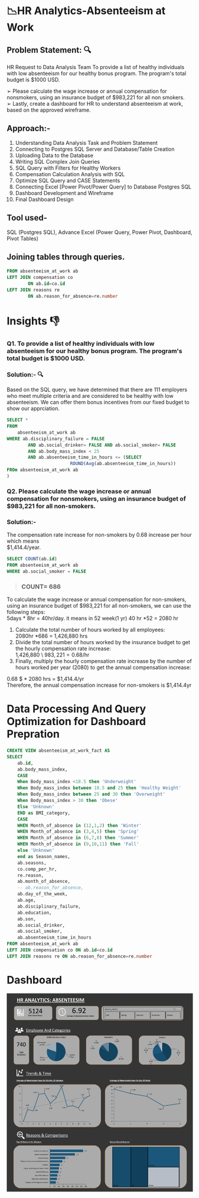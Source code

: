 # 📉HR Analytics-Absenteeism at Work 
## Problem Statement: 🔍 
HR Request to Data Analysis Team To provide a list of healthy individuals with low absenteeism for our healthy bonus program. The program's total budget is $1000 USD.  

➢ Please calculate the wage increase or annual compensation for 
nonsmokers, using an insurance budget of $983,221 for all non
smokers.  
➢ Lastly, create a dashboard for HR to understand absenteeism at work, 
based on the approved wireframe. 

## Approach:-   
1. Understanding Data Analysis Task and Problem Statement  
2. Connecting to Postgres SQL Server and Database/Table Creation  
3. Uploading Data to the Database  
4. Writing SQL Complex Join Queries  
5. SQL Query with Filters for Healthy Workers  
6. Compensation Calculation Analysis with SQL  
7. Optimize SQL Query and CASE Statements  
8. Connecting Excel [Power Pivot/Power Query] to Database Postgres SQL  
9. Dashboard Development and Wireframe  
10. Final Dashboard Design  

## Tool used-  
SQL (Postgres SQL), Advance Excel (Power Query, Power Pivot, Dashboard, 
Pivot Tables) 

## Joining tables through queries. 
```sql SELECT *
FROM absenteeism_at_work ab
LEFT JOIN compensation co 
        ON ab.id=co.id
LEFT JOIN reasons re 
        ON ab.reason_for_absence=re.number  
```
# Insights 👎  
### Q1. To provide a list of healthy individuals with low absenteeism for our healthy bonus program. The program's total budget is $1000 USD.  

### Solution:- 🔍

Based on the SQL query, we have determined that there are 111 employers who 
meet multiple criteria and are considered to be healthy with low absenteeism. We 
can offer them bonus incentives from our fixed budget to show our apprciation.         
```sql
SELECT *
FROM 
    absenteeism_at_work ab    
WHERE ab.disciplinary_failure = FALSE 
        AND ab.social_drinker= FALSE AND ab.social_smoker= FALSE 
        AND ab.body_mass_index < 25 
        AND ab.absenteeism_time_in_hours <= (SELECT 
                        ROUND(Avg(ab.absenteeism_time_in_hours))
FROm absenteeism_at_work ab
)
```
### Q2. Please calculate the wage increase or annual compensation for nonsmokers, using an insurance budget of $983,221 for all non-smokers.  
### Solution:-  
The compensation rate increase for non-smokers by 0.68 increase per hour 
which means  
$1,414.4/year.  
```sql
SELECT COUNT(ab.id)
FROM absenteeism_at_work ab
WHERE ab.social_smoker = FALSE
```
> ### COUNT= 686

To calculate the wage increase or annual compensation for non-smokers, using 
an insurance budget of $983,221 for all non-smokers, we can use the following 
steps:  
5days * 8hr = 40hr/day. it means in 52 week(1 yr) 40 hr *52 = 2080 hr  
1. Calculate the total number of hours worked by all employees:  
2080hr *686 = 1,426,880 hrs  
2. Divide the total number of hours worked by the insurance budget to get the hourly compensation rate increase:  
1,426,880 \ $983,221 = 0.68$/hr  
3. Finally, multiply the hourly compensation rate increase by the number of hours worked per year (2080) to get the annual compensation increase:  

0.68 $ * 2080 hrs = $1,414.4/yr  
Therefore, the annual compensation increase for non-smokers is $1,414.4yr
# Data Processing And Query Optimization for Dashboard Prepration 
```sql
CREATE VIEW absenteeism_at_work_fact AS
SELECT
    ab.id,
    ab.body_mass_index,
    CASE 
    When Body_mass_index <18.5 then 'Underweight'
    When Body_mass_index between 18.5 and 25 then 'Healthy Weight'
    When Body_mass_index between 25 and 30 then 'Overweight'
    When Body_mass_index > 30 then 'Obese'
    Else 'Unknown'
    END as BMI_category,
    CASE
    WHEN Month_of_absence in (12,1,2) then 'Winter'
    WHEN Month_of_absence in (3,4,5) then 'Spring'
    WHEN Month_of_absence in (6,7,8) then 'Summer'
    WHEN Month_of_absence in (9,10,11) then 'Fall'
    else 'Unknown'
    end as Season_names,
    ab.seasons,
    co.comp_per_hr,
    re.reason,
    ab.month_of_absence,
    -- ab.reason_for_absence,
    ab.day_of_the_week,
    ab.age,
    ab.disciplinary_failure,
    ab.education,
    ab.son,
    ab.social_drinker,
    ab.social_smoker,
    ab.absenteeism_time_in_hours
FROM absenteeism_at_work ab
LEFT JOIN compensation co ON ab.id=co.id
LEFT JOIN reasons re ON ab.reason_for_absence=re.number
```
# Dashboard
![alt text](assets\crop_hr.png)

